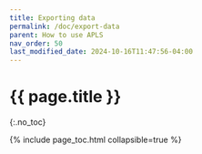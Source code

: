 ```yaml
---
title: Exporting data
permalink: /doc/export-data
parent: How to use APLS
nav_order: 50
last_modified_date: 2024-10-16T11:47:56-04:00
---
```


# {{ page.title }}
{:.no_toc}

{% include page_toc.html collapsible=true %}
